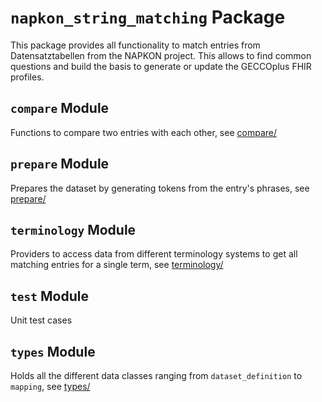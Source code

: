 # `napkon_string_matching` Package

This package provides all functionality to match entries from Datensatztabellen from the NAPKON project. This allows to find common questions and build the basis to generate or update the GECCOplus FHIR profiles.

## `compare` Module

Functions to compare two entries with each other, see [compare/](compare)

## `prepare` Module

Prepares the dataset by generating tokens from the entry's phrases, see [prepare/](prepare)

## `terminology` Module

Providers to access data from different terminology systems to get all matching entries for a single term, see [terminology/](terminology)

## `test` Module

Unit test cases

## `types` Module

Holds all the different data classes ranging from `dataset_definition` to `mapping`, see [types/](types)

